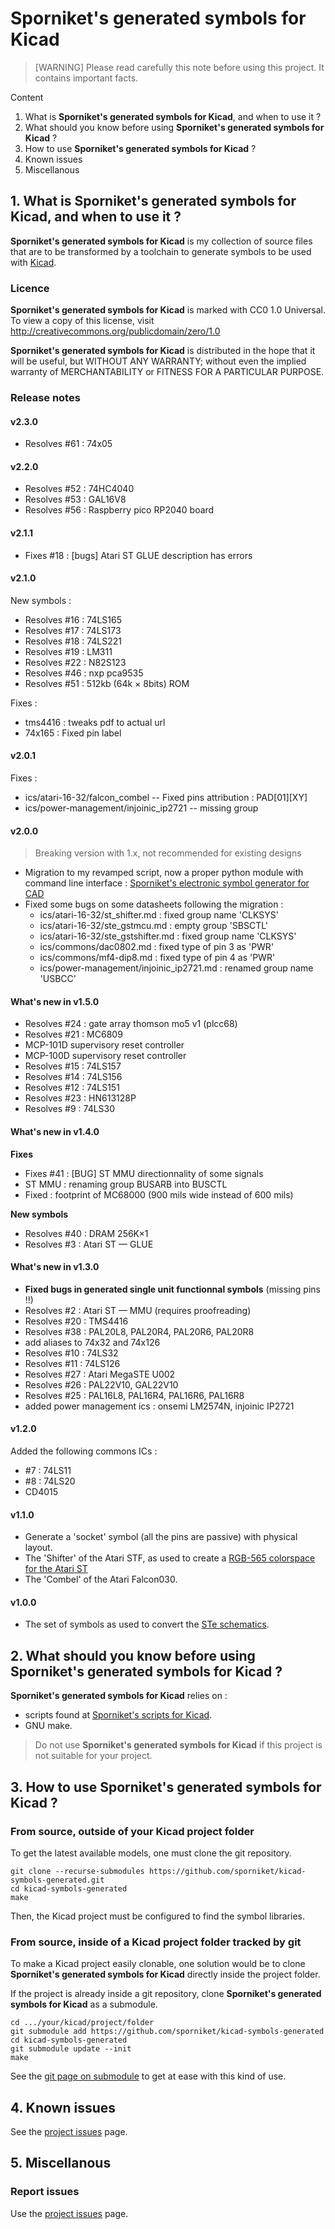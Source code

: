 # Sporniket's generated symbols for Kicad

> [WARNING] Please read carefully this note before using this project. It contains important facts.

Content

1. What is **Sporniket's generated symbols for Kicad**, and when to use it ?
2. What should you know before using **Sporniket's generated symbols for Kicad** ?
3. How to use **Sporniket's generated symbols for Kicad** ?
4. Known issues
5. Miscellanous

## 1. What is **Sporniket's generated symbols for Kicad**, and when to use it ?

**Sporniket's generated symbols for Kicad** is my collection of source files that are to be transformed by a toolchain to generate symbols to be used with [Kicad](https://www.kicad.org/).


### Licence

**Sporniket's generated symbols for Kicad** is marked with CC0 1.0 Universal. To view a copy of this license, visit http://creativecommons.org/publicdomain/zero/1.0

**Sporniket's generated symbols for Kicad** is distributed in the hope that it will be useful, but WITHOUT ANY WARRANTY; without even the implied warranty of MERCHANTABILITY or FITNESS FOR A PARTICULAR PURPOSE.

### Release notes

#### v2.3.0

* Resolves #61 : 74x05

#### v2.2.0

* Resolves #52 : 74HC4040
* Resolves #53 : GAL16V8
* Resolves #56 : Raspberry pico RP2040 board

#### v2.1.1

* Fixes #18 : [bugs] Atari ST GLUE description has errors

#### v2.1.0

New symbols :

* Resolves #16 : 74LS165
* Resolves #17 : 74LS173
* Resolves #18 : 74LS221
* Resolves #19 : LM311
* Resolves #22 : N82S123
* Resolves #46 : nxp pca9535
* Resolves #51 : 512kb (64k × 8bits) ROM

Fixes :

* tms4416 : tweaks pdf to actual url
* 74x165 : Fixed pin label

#### v2.0.1

Fixes :

* ics/atari-16-32/falcon_combel -- Fixed pins attribution : PAD[01][XY]
* ics/power-management/injoinic_ip2721 -- missing group

#### v2.0.0

> Breaking version with 1.x, not recommended for existing designs

* Migration to my revamped script, now a proper python module with command line interface : [Sporniket's electronic symbol generator for CAD](https://pypi.org/project/electronic-symbol-generator-for-cad-by-sporniket/)
* Fixed some bugs on some datasheets following the migration :
  * ics/atari-16-32/st_shifter.md : fixed group name 'CLKSYS'
  * ics/atari-16-32/ste_gstmcu.md : empty group 'SBSCTL'
  * ics/atari-16-32/ste_gstshifter.md : fixed group name 'CLKSYS'
  * ics/commons/dac0802.md : fixed type of pin 3 as 'PWR'
  * ics/commons/mf4-dip8.md : fixed type of pin 4 as 'PWR'
  * ics/power-management/injoinic_ip2721.md : renamed group name 'USBCC'

#### What's new in v1.5.0

* Resolves #24 : gate array thomson mo5 v1 (plcc68)
* Resolves #21 : MC6809
* MCP-101D supervisory reset controller
* MCP-100D supervisory reset controller
* Resolves #15 : 74LS157
* Resolves #14 : 74LS156
* Resolves #12 : 74LS151
* Resolves #23 : HN613128P
* Resolves #9 : 74LS30

#### What's new in v1.4.0

**Fixes**

* Fixes #41 : [BUG] ST MMU directionnality of some signals
* ST MMU : renaming group BUSARB into BUSCTL
* Fixed : footprint of MC68000 (900 mils wide instead of 600 mils)


**New symbols**

* Resolves #40 : DRAM 256K×1
* Resolves #3 : Atari ST —  GLUE

#### What's new in v1.3.0

* **Fixed bugs in generated single unit functionnal symbols** (missing pins !!)
* Resolves #2 : Atari ST —  MMU (requires proofreading)
* Resolves #20 : TMS4416
* Resolves #38 : PAL20L8, PAL20R4, PAL20R6, PAL20R8
* add aliases to 74x32 and 74x126
* Resolves #10 : 74LS32
* Resolves #11 : 74LS126
* Resolves #27 : Atari MegaSTE U002
* Resolves #26 : PAL22V10, GAL22V10
* Resolves #25 : PAL16L8, PAL16R4, PAL16R6, PAL16R8
* added power management ics : onsemi LM2574N, injoinic IP2721

#### v1.2.0

Added the following commons ICs :

* #7 : 74LS11
* #8 : 74LS20
* CD4015

#### v1.1.0

* Generate a 'socket' symbol (all the pins are passive) with physical layout.
* The 'Shifter' of the Atari STF, as used to create a [RGB-565 colorspace for the Atari ST](https://github.com/sporniket/atari-st-mod-rgb565-experiment)
* The 'Combel' of the Atari Falcon030.

#### v1.0.0

* The set of symbols as used to convert the [STe schematics](https://github.com/sporniket/kicad-conversions--atari-ste-motherboard--c300780-001).

## 2. What should you know before using **Sporniket's generated symbols for Kicad** ?

**Sporniket's generated symbols for Kicad** relies on :

* scripts found at [Sporniket's scripts for Kicad](https://github.com/sporniket/kicad-scripts).
* GNU make.

> Do not use **Sporniket's generated symbols for Kicad** if this project is not suitable for your project.

## 3. How to use **Sporniket's generated symbols for Kicad** ?

### From source, outside of your Kicad project folder

To get the latest available models, one must clone the git repository.

	git clone --recurse-submodules https://github.com/sporniket/kicad-symbols-generated.git
	cd kicad-symbols-generated
	make

Then, the Kicad project must be configured to find the symbol libraries.

### From source, inside of a Kicad project folder tracked by git

To make a Kicad project easily clonable, one solution would be to clone **Sporniket's generated symbols for Kicad** directly inside the project folder.

If the project is already inside a git repository, clone **Sporniket's generated symbols for Kicad** as a submodule.

	cd .../your/kicad/project/folder
	git submodule add https://github.com/sporniket/kicad-symbols-generated
	cd kicad-symbols-generated
	git submodule update --init
	make

See the [git page on submodule](https://git-scm.com/book/fr/v2/Utilitaires-Git-Sous-modules) to get at ease with this kind of use.

## 4. Known issues
See the [project issues](https://github.com/sporniket/kicad-symbols-generated/issues) page.

## 5. Miscellanous

### Report issues
Use the [project issues](https://github.com/sporniket/kicad-symbols-generated/issues) page.
